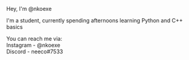 Hey, I'm @nkoexe

I'm a student, currently spending afternoons learning Python and C++ basics

You can reach me via:  
Instagram  - @nkoexe  
Discord    - neeco#7533
